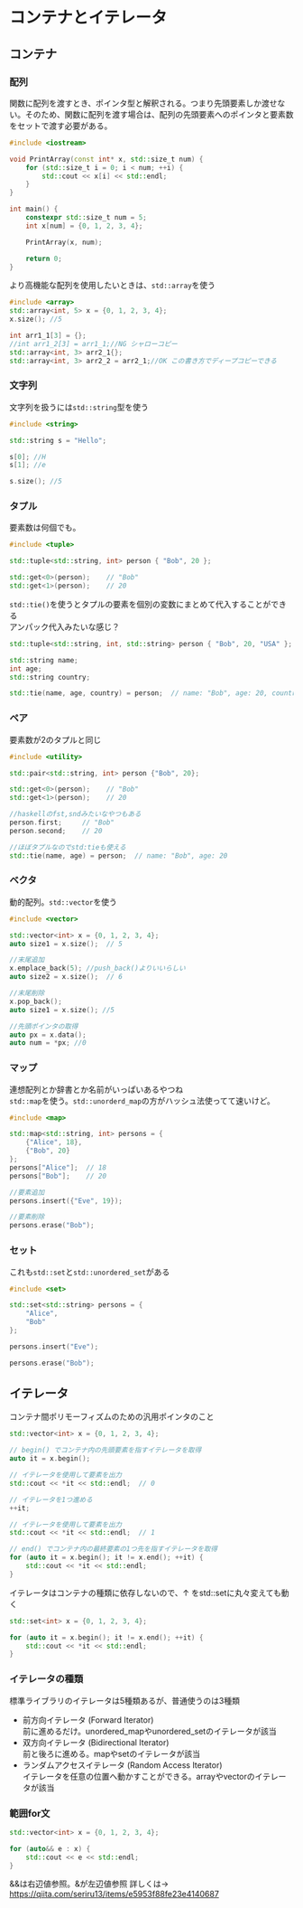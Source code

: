 # コンテナとイテレータ

## コンテナ

### 配列

関数に配列を渡すとき、ポインタ型と解釈される。つまり先頭要素しか渡せない。そのため、関数に配列を渡す場合は、配列の先頭要素へのポインタと要素数をセットで渡す必要がある。

```C++
#include <iostream>

void PrintArray(const int* x, std::size_t num) {
    for (std::size_t i = 0; i < num; ++i) {
        std::cout << x[i] << std::endl;
    }
}

int main() {
    constexpr std::size_t num = 5;
    int x[num] = {0, 1, 2, 3, 4};

    PrintArray(x, num);

    return 0;
}
```



より高機能な配列を使用したいときは、`std::array`を使う

```C++
#include <array>
std::array<int, 5> x = {0, 1, 2, 3, 4};
x.size(); //5

int arr1_1[3] = {};
//int arr1_2[3] = arr1_1;//NG シャローコピー
std::array<int, 3> arr2_1{};
std::array<int, 3> arr2_2 = arr2_1;//OK この書き方でディープコピーできる
```



### 文字列

文字列を扱うには`std::string`型を使う
```C++
#include <string>

std::string s = "Hello";

s[0]; //H
s[1]; //e

s.size(); //5
```



### タプル

要素数は何個でも。

```C++
#include <tuple>

std::tuple<std::string, int> person { "Bob", 20 };

std::get<0>(person);    // "Bob"
std::get<1>(person);    // 20
```

`std::tie()`を使うとタプルの要素を個別の変数にまとめて代入することができる  
アンパック代入みたいな感じ？
```C++
std::tuple<std::string, int, std::string> person { "Bob", 20, "USA" };

std::string name;
int age;
std::string country;

std::tie(name, age, country) = person;  // name: "Bob", age: 20, country: "USA"
```



### ペア

要素数が2のタプルと同じ
```C++
#include <utility>

std::pair<std::string, int> person {"Bob", 20};

std::get<0>(person);    // "Bob"
std::get<1>(person);    // 20

//haskellのfst,sndみたいなやつもある
person.first;     // "Bob"
person.second;    // 20

//ほぼタプルなのでstd:tieも使える
std::tie(name, age) = person;  // name: "Bob", age: 20
```



### ベクタ

動的配列。`std::vector`を使う
```C++
#include <vector>

std::vector<int> x = {0, 1, 2, 3, 4};
auto size1 = x.size();  // 5

//末尾追加
x.emplace_back(5); //push_back()よりいいらしい
auto size2 = x.size();  // 6

//末尾削除
x.pop_back();
auto size1 = x.size(); //5

//先頭ポインタの取得
auto px = x.data();
auto num = *px; //0
```



### マップ

連想配列とか辞書とか名前がいっぱいあるやつね  
`std::map`を使う。`std::unorderd_map`の方がハッシュ法使ってて速いけど。

```C++
#include <map>

std::map<std::string, int> persons = {
    {"Alice", 18},
    {"Bob", 20}
};
persons["Alice"];  // 18
persons["Bob"];    // 20

//要素追加
persons.insert({"Eve", 19});

//要素削除
persons.erase("Bob");
```



### セット

これも`std::set`と`std::unordered_set`がある
```C++
#include <set>

std::set<std::string> persons = {
    "Alice",
    "Bob"
};

persons.insert("Eve");

persons.erase("Bob");
```





## イテレータ

コンテナ間ポリモーフィズムのための汎用ポインタのこと
```C++
std::vector<int> x = {0, 1, 2, 3, 4};

// begin() でコンテナ内の先頭要素を指すイテレータを取得
auto it = x.begin();

// イテレータを使用して要素を出力
std::cout << *it << std::endl;  // 0

// イテレータを1つ進める
++it;

// イテレータを使用して要素を出力
std::cout << *it << std::endl;  // 1

// end() でコンテナ内の最終要素の1つ先を指すイテレータを取得
for (auto it = x.begin(); it != x.end(); ++it) {
    std::cout << *it << std::endl;
}
```

イテレータはコンテナの種類に依存しないので、↑ をstd::setに丸々変えても動く
```C++
std::set<int> x = {0, 1, 2, 3, 4};

for (auto it = x.begin(); it != x.end(); ++it) {
    std::cout << *it << std::endl;
}
```



### イテレータの種類

標準ライブラリのイテレータは5種類あるが、普通使うのは3種類

- 前方向イテレータ (Forward Iterator)  
前に進めるだけ。unordered_mapやunordered_setのイテレータが該当
- 双方向イテレータ (Bidirectional Iterator)  
前と後ろに進める。mapやsetのイテレータが該当
- ランダムアクセスイテレータ (Random Access Iterator)  
イテレータを任意の位置へ動かすことができる。arrayやvectorのイテレータが該当



### 範囲for文

```C++
std::vector<int> x = {0, 1, 2, 3, 4};

for (auto&& e : x) {
    std::cout << e << std::endl;
}
```

&&は右辺値参照。&が左辺値参照
詳しくは→ https://qiita.com/seriru13/items/e5953f88fe23e4140687  
  
